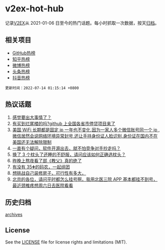 # v2ex-hot-hub

 记录[V2EX](https://www.v2ex.com/)从 2021-01-06 日至今的热门话题。每小时抓取一次数据，按天[归档](archives)。
 
 ## 相关项目

- [GitHub热榜](https://github.com/snaildev/github-hot-hub)
- [知乎热榜](https://github.com/snaildev/zhihu-hot-hub)
- [微博热榜](https://github.com/snaildev/weibo-hot-hub)
- [头条热榜](https://github.com/snaildev/toutiao-hot-hub)
- [抖音热榜](https://github.com/snaildev/douyin-hot-hub)


 `更新时间：2022-07-14 01:15:14 +0800`

## 热议话题

1. [感觉要出大事情了？](https://www.v2ex.com/t/865906)
1. [有买到烂尾楼的吗?github 上全国各省市停贷项目来了](https://www.v2ex.com/t/865950)
1. [美国 WiFi 长期都是固定 ip 一年也不变化,因为一家人多个微信账号同一个 ip ,微信居然会说网络环境异常封号,还让手持身份证人脸识别,身份证在国内不在美国还无法解除限制](https://www.v2ex.com/t/865807)
1. [一直有个疑问，软件开源出去，就不怕竞争对手抄走吗？](https://www.v2ex.com/t/865805)
1. [换了 3 个枕头了还睡的不舒服，请问应该如何正确选枕头？](https://www.v2ex.com/t/865815)
1. [昨晚上熬夜看了部《教父》真的绝了](https://www.v2ex.com/t/865821)
1. [有没有 35➕的码农，一起组团](https://www.v2ex.com/t/865877)
1. [想挑战自己装修房子，可行性有多大，](https://www.v2ex.com/t/865810)
1. [北京的各位，请问平时都怎么挂号啊，我用北医三院 APP 基本都挂不到号，最近颈椎疼想周六日去医院看看](https://www.v2ex.com/t/865846)

## 历史归档

[archives](archives)

## License

See the [LICENSE](LICENSE) file for license rights and limitations (MIT).
